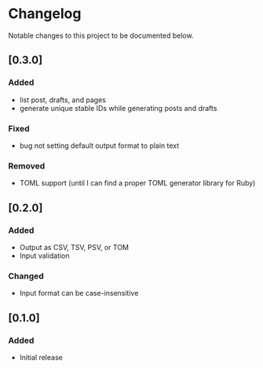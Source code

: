 # Changelog

Notable changes to this project to be documented below.

## [0.3.0]

### Added

- list post, drafts, and pages
- generate unique stable IDs while generating posts and drafts

### Fixed

- bug not setting default output format to plain text

### Removed

- TOML support (until I can find a proper TOML generator library for Ruby)

## [0.2.0]

### Added

- Output as CSV, TSV, PSV, or TOM
- Input validation

### Changed

- Input format can be case-insensitive

## [0.1.0]

### Added

- Initial release
